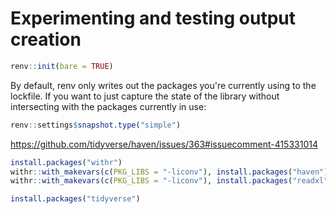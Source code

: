 # Experimenting and testing output creation


```r
renv::init(bare = TRUE)
```

By default, renv only writes out the packages you're currently using to the lockfile. If you want to just capture the state of the library without intersecting with the packages currently in use:

```r
renv::settings$snapshot.type("simple")
```

https://github.com/tidyverse/haven/issues/363#issuecomment-415331014

```r
install.packages("withr")
withr::with_makevars(c(PKG_LIBS = "-liconv"), install.packages("haven"), assignment = "+=")
withr::with_makevars(c(PKG_LIBS = "-liconv"), install.packages("readxl"), assignment = "+=")
```

```r
install.packages("tidyverse")
```

